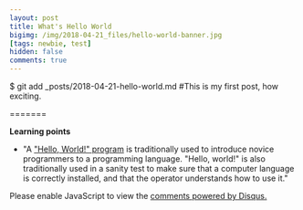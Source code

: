```yaml
---
layout: post
title: What's Hello World
bigimg: /img/2018-04-21_files/hello-world-banner.jpg
[tags: newbie, test]
hidden: false
comments: true
---
```


$ git add _posts/2018-04-21-hello-world.md
#This is my first post, how exciting.

=======

**Learning points**

* "A ["Hello, World!" program](https://en.wikipedia.org/wiki/%22Hello,_World!%22_program) is traditionally used to introduce novice programmers to a programming language. "Hello, world!" is also traditionally used in a sanity test to make sure that a computer language is correctly installed, and that the operator understands how to use it."

<div id="disqus_thread"></div>
<script>

/**
*  RECOMMENDED CONFIGURATION VARIABLES: EDIT AND UNCOMMENT THE SECTION BELOW TO INSERT DYNAMIC VALUES FROM YOUR PLATFORM OR CMS.
*  LEARN WHY DEFINING THESE VARIABLES IS IMPORTANT: https://disqus.com/admin/universalcode/#configuration-variables*/
/*
var disqus_config = function () {
this.page.url = PAGE_URL;  // Replace PAGE_URL with your page's canonical URL variable
this.page.identifier = PAGE_IDENTIFIER; // Replace PAGE_IDENTIFIER with your page's unique identifier variable
};
*/
(function() { // DON'T EDIT BELOW THIS LINE
var d = document, s = d.createElement('script');
s.src = 'https://https-mguideng-github-io.disqus.com/embed.js';
s.setAttribute('data-timestamp', +new Date());
(d.head || d.body).appendChild(s);
})();
</script>
<noscript>Please enable JavaScript to view the <a href="https://disqus.com/?ref_noscript">comments powered by Disqus.</a></noscript>